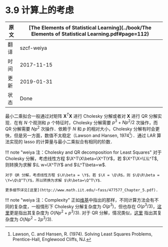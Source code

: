 # 3.9 计算上的考虑

| 原文   | [The Elements of Statistical Learning](../book/The Elements of Statistical Learning.pdf#page=112) |
| ---- | ---------------------------------------- |
| 翻译   | szcf-weiya                               |
| 时间   | 2017-11-15                    |
| 更新 | 2019-01-31|
|状态 | Done|

最小二乘拟合一般通过对矩阵 $\mathbf X^T\mathbf X$ 进行 Cholesky 分解或者对 $\mathbf X$ 进行 QR 分解实现．在有 $N$ 个观测和 $p$ 个特征时，Cholesky 分解需要 $p^3+Np^2/2$ 次操作，而 QR 分解需要 $Np^2$ 次操作．依赖于 $N$ 和 $p$ 的相对大小，Cholesky 分解有时会更快，但是另一方面，数值不太稳定（Lawson and Hansen, 1974[^1]）．通过 LAR 算法实现的 lasso 的计算量与最小二乘拟合有相同的阶数．

!!! note "weiya 注：Cholesky and QR decomposition for Least Squares"
    对于 Cholesky 分解，考虑线性方程 $\X^T\X\beta=\X^T\Y$，若 $\X^T\X=\L\L^T$, 则转换为求解 $\L w=\X^T\Y$ and $\L^T\beta=w$. 

    对于 QR 分解，考虑线性方程 $\X\beta = \Y$，若 $\X = \Q\R$，则 $\Q\R\beta = \Y=\Q\Q^T\Y$，所以转换为求解 $\R\beta=\Q^T\Y$．

    更多细节详见[这里](http://www.math.iit.edu/~fass/477577_Chapter_5.pdf).

!!! note "weiya 注：Complexity"
    正如[维基](https://en.wikipedia.org/wiki/Cholesky_decomposition)中指出的那样，不同计算方法会有不同的复杂度，一般情形下 Cholesky 分解复杂度为 $O(p^3)$，但也存在 $O(p^3/3)$，[这里](http://www.math.iit.edu/~fass/477577_Chapter_5.pdf)更是指出其复杂度为 $O(Np^2+p^3/3)$. 对于 QR 分解，情况类似，[这里](http://www.math.iit.edu/~fass/477577_Chapter_5.pdf) 指出其复杂度为 $O(Np^2-2p^3/3)$.

[^1]: Lawson, C. and Hansen, R. (1974). Solving Least Squares Problems, Prentice-Hall, Englewood Cliffs, NJ.
